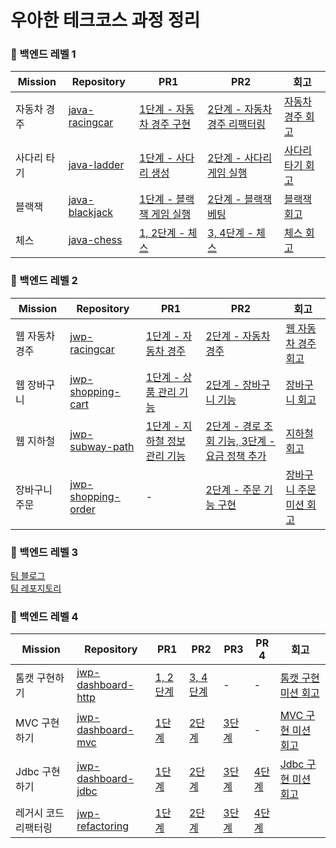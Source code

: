 
# 우아한 테크코스 과정 정리


### 🌿 백엔드 레벨 1

| Mission | Repository | PR1 | PR2 | 회고 |
| --- | --- | --- | --- | --- |
| 자동차 경주 | [java-racingcar](https://github.com/greeng00se/java-racingcar) | [1단계 - 자동차 경주 구현](https://github.com/woowacourse/java-racingcar/pull/510 ) | [2단계 - 자동차 경주 리팩터링](https://github.com/woowacourse/java-racingcar/pull/538) | [자동차 경주 회고](https://greeng00se.github.io/racing-car-retrospective)|
| 사다리 타기 | [java-ladder](https://github.com/greeng00se/java-ladder) | [1단계 - 사다리 생성](https://github.com/woowacourse/java-ladder/pull/97) | [2단계 - 사다리 게임 실행](https://github.com/woowacourse/java-ladder/pull/234) | [사다리 타기 회고](https://greeng00se.github.io/ladder-retrospective) |
| 블랙잭 | [java-blackjack](https://github.com/greeng00se/java-blackjack) | [1단계 - 블랙잭 게임 실행](https://github.com/woowacourse/java-blackjack/pull/427) | [2단계 - 블랙잭 베팅](https://github.com/woowacourse/java-blackjack/pull/537) | [블랙잭 회고](https://greeng00se.github.io/blackjack-retrospective) |
| 체스 | [java-chess](https://github.com/greeng00se/java-chess) | [1, 2단계 - 체스](https://github.com/woowacourse/java-chess/pull/441) | [3, 4단계 - 체스](https://github.com/woowacourse/java-chess/pull/529) | [체스 회고](https://greeng00se.github.io/chess-retrospective) |

### 🌿 백엔드 레벨 2

| Mission | Repository | PR1 | PR2 | 회고 |
| --- | --- | --- | --- | --- |
| 웹 자동차 경주 | [jwp-racingcar](https://github.com/greeng00se/jwp-racingcar) | [1단계 - 자동차 경주](https://github.com/woowacourse/jwp-racingcar/pull/24 ) | [2단계 - 자동차 경주](https://github.com/woowacourse/jwp-racingcar/pull/128) | [웹 자동차 경주 회고](https://greeng00se.github.io/web-racing-car-retrospective)|
| 웹 장바구니 | [jwp-shopping-cart](https://github.com/greeng00se/jwp-shopping-cart) | [1단계 - 상품 관리 기능](https://github.com/woowacourse/jwp-shopping-cart/pull/244) | [2단계 - 장바구니 기능](https://github.com/woowacourse/jwp-shopping-cart/pull/300) | [장바구니 회고](https://greeng00se.github.io/shopping-cart-retrospective) |
| 웹 지하철 | [jwp-subway-path](https://github.com/greeng00se/jwp-subway-path) | [1단계 - 지하철 정보 관리 기능](https://github.com/woowacourse/jwp-subway-path/pull/16) | [2단계 - 경로 조회 기능, 3단계 - 요금 정책 추가](https://github.com/woowacourse/jwp-subway-path/pull/126) | [지하철 회고](https://greeng00se.github.io/subway-retrospective) |
| 장바구니 주문 | [jwp-shopping-order](https://github.com/greeng00se/jwp-shopping-order) | - | [2단계 - 주문 기능 구현](https://github.com/woowacourse/jwp-shopping-order/pull/7) | [장바구니 주문 미션 회고](https://greeng00se.github.io/order-retrospective) |

### 🌿 백엔드 레벨 3

[팀 블로그](https://tripdraw.blog/)  
[팀 레포지토리](https://github.com/woowacourse-teams/2023-trip-draw)  

### 🌿 백엔드 레벨 4

| Mission | Repository | PR1 | PR2 | PR3 | PR 4 | 회고 |
| --- | --- | --- | --- | --- | --- | --- | 
| 톰캣 구현하기 | [jwp-dashboard-http](https://github.com/greeng00se/jwp-dashboard-http) | [1, 2단계](https://github.com/woowacourse/jwp-dashboard-http/pull/302) | [3, 4단계](https://github.com/woowacourse/jwp-dashboard-http/pull/431) | - | - | [톰캣 구현 미션 회고](https://greeng00se.github.io/tomcat-retrospective)|
| MVC 구현하기 | [jwp-dashboard-mvc](https://github.com/greeng00se/jwp-dashboard-mvc) | [1단계](https://github.com/woowacourse/jwp-dashboard-mvc/pull/404) | [2단계](https://github.com/woowacourse/jwp-dashboard-mvc/pull/465) | [3단계](https://github.com/woowacourse/jwp-dashboard-mvc/pull/580) | - | [MVC 구현 미션 회고](https://greeng00se.github.io/mvc-retrospective) |
| Jdbc 구현하기 | [jwp-dashboard-jdbc](https://github.com/greeng00se/jwp-dashboard-jdbc) | [1단계](https://github.com/woowacourse/jwp-dashboard-jdbc/pull/267) | [2단계](https://github.com/woowacourse/jwp-dashboard-jdbc/pull/358) | [3단계](https://github.com/woowacourse/jwp-dashboard-jdbc/pull/448) | [4단계](https://github.com/woowacourse/jwp-dashboard-jdbc/pull/515) | [Jdbc 구현 미션 회고](https://greeng00se.github.io/jdbc-retrospective) |
| 레거시 코드 리팩터링 | [jwp-refactoring](https://github.com/greeng00se/jwp-refactoring) | [1단계](https://github.com/woowacourse/jwp-refactoring/pull/465) | [2단계](https://github.com/woowacourse/jwp-refactoring/pull/547) | [3단계](https://github.com/woowacourse/jwp-refactoring/pull/610) | [4단계](https://github.com/woowacourse/jwp-refactoring/pull/721) | |
